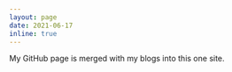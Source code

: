 ```yaml
---
layout: page
date: 2021-06-17
inline: true
---
```


My GitHub page is merged with my blogs into this one site.
